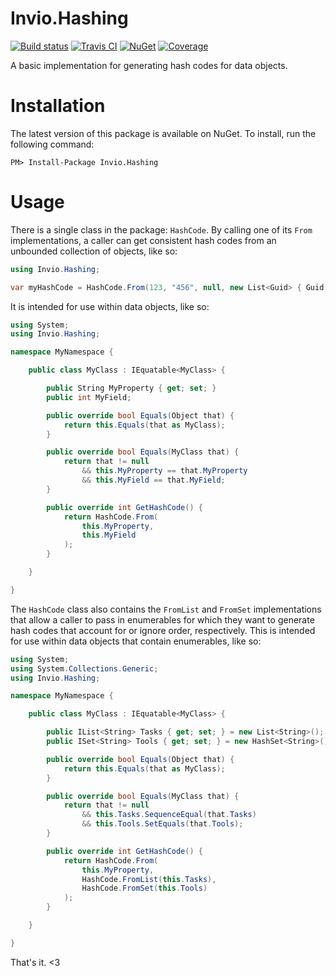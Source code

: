 # Invio.Hashing

[![Build status](https://ci.appveyor.com/api/projects/status/ueypws72uce5p3wc/branch/master?svg=true)](https://ci.appveyor.com/project/invio/invio-hashing/branch/master)
[![Travis CI](https://img.shields.io/travis/invio/Invio.Hashing.svg?maxAge=3600&label=travis)](https://travis-ci.org/invio/Invio.Hashing)
[![NuGet](https://img.shields.io/nuget/v/Invio.Hashing.svg)](https://www.nuget.org/packages/Invio.Hashing/)
[![Coverage](https://coveralls.io/repos/github/invio/Invio.Hashing/badge.svg?branch=master)](https://coveralls.io/github/invio/Invio.Hashing?branch=master)

A basic implementation for generating hash codes for data objects.

# Installation
The latest version of this package is available on NuGet. To install, run the following command:

```
PM> Install-Package Invio.Hashing
```

# Usage

There is a single class in the package: `HashCode`. By calling one of its `From` implementations, a caller can get consistent hash codes from an unbounded collection of objects, like so:

```csharp
using Invio.Hashing;

var myHashCode = HashCode.From(123, "456", null, new List<Guid> { Guid.NewGuid() });
```

It is intended for use within data objects, like so:

```csharp
using System;
using Invio.Hashing;

namespace MyNamespace {

    public class MyClass : IEquatable<MyClass> {

        public String MyProperty { get; set; }
        public int MyField;

        public override bool Equals(Object that) {
            return this.Equals(that as MyClass);
        }

        public override bool Equals(MyClass that) {
            return that != null
                && this.MyProperty == that.MyProperty
                && this.MyField == that.MyField;
        }

        public override int GetHashCode() {
            return HashCode.From(
                this.MyProperty,
                this.MyField
            );
        }

    }

}
```

The `HashCode` class also contains the `FromList` and `FromSet` implementations that allow a caller to pass in enumerables for which they want to generate hash codes that account for or ignore order, respectively. This is intended for use within data objects that contain enumerables, like so:

```csharp
using System;
using System.Collections.Generic;
using Invio.Hashing;

namespace MyNamespace {

    public class MyClass : IEquatable<MyClass> {

        public IList<String> Tasks { get; set; } = new List<String>();
        public ISet<String> Tools { get; set; } = new HashSet<String>();

        public override bool Equals(Object that) {
            return this.Equals(that as MyClass);
        }

        public override bool Equals(MyClass that) {
            return that != null
                && this.Tasks.SequenceEqual(that.Tasks)
                && this.Tools.SetEquals(that.Tools);
        }

        public override int GetHashCode() {
            return HashCode.From(
                this.MyProperty,
                HashCode.FromList(this.Tasks),
                HashCode.FromSet(this.Tools)
            );
        }

    }

}
```

That's it. <3

